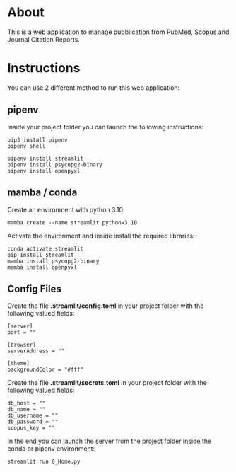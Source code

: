 # About
This is a web application to manage pubblication from PubMed, Scopus and Journal Citation Reports.

# Instructions
You can use 2 different method to run this web application:

## pipenv
Inside your project folder you can launch the following instructions:
```
pip3 install pipenv
pipenv shell

pipenv install streamlit
pipenv install psycopg2-binary
pipenv install openpyxl
```

## mamba / conda
Create an environment with python 3.10:
```
mamba create --name streamlit python=3.10
```
Activate the environment and inside install the required libraries:
```
conda activate streamlit
pip install streamlit
mamba install psycopg2-binary
mamba install openpyxl
```

## Config Files 
Create the file **.streamlit/config.toml** in your project folder with the following valued fields:
```
[server]
port = ""

[browser]
serverAddress = ""

[theme]
backgroundColor = "#fff"
```
Create the file **.streamlit/secrets.toml** in your project folder with the following valued fields:
```
db_host = ""
db_name = ""
db_username = ""
db_password = ""
scopus_key = ""
```
In the end you can launch the server from the project folder inside the conda or pipenv environment:
```
streamlit run 0_Home.py
```
